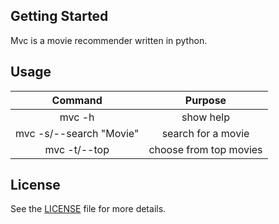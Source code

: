## Getting Started

Mvc is a movie recommender written in python.

## Usage

| Command | Purpose |
| :-: | :-: |
| mvc -h | show help |
| mvc -s/--search "Movie" | search for a movie |
| mvc -t/--top | choose from top movies |

## License

See the [LICENSE](LICENSE) file for more details.
